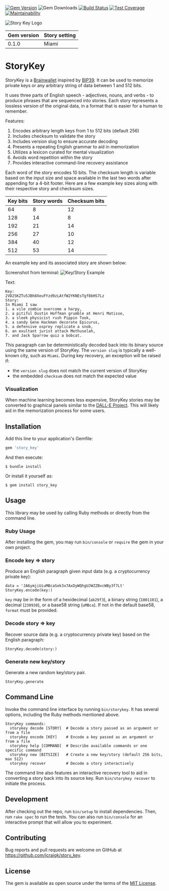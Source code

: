 [![Gem Version](https://badge.fury.io/rb/story_key.svg)](https://badge.fury.io/rb/story_key)
![Gem Downloads](https://ruby-gem-downloads-badge.herokuapp.com/story_key?type=total)
[![Build Status](https://travis-ci.org/jcraigk/story_key.svg?branch=main)](https://travis-ci.org/jcraigk/story_key)
[![Test Coverage](https://api.codeclimate.com/v1/badges/6046413814d7f6417ce9/test_coverage)](https://codeclimate.com/github/jcraigk/story_key/test_coverage)
[![Maintainability](https://api.codeclimate.com/v1/badges/6046413814d7f6417ce9/maintainability)](https://codeclimate.com/github/jcraigk/story_key/maintainability)


![Story Key Logo](https://user-images.githubusercontent.com/104095/160752597-45ab3b7b-a3a3-43ef-b546-9c163f389927.png)

| Gem version | Story setting |
|-------------|---------------|
| 0.1.0       | Miami         |


# StoryKey

StoryKey is a [Brainwallet](https://en.bitcoin.it/wiki/Brainwallet) inspired by [BIP39](https://github.com/bitcoin/bips/blob/master/bip-0039.mediawiki). It can be used to memorize private keys or any arbitrary string of data between 1 and 512 bits.

It uses three parts of English speech - adjectives, nouns, and verbs - to produce phrases that are sequenced into stories. Each story represents a lossless version of the original data, in a format that is easier for a human to remember.

Features:

1. Encodes arbitrary length keys from 1 to 512 bits (default 256)
2. Includes checksum to validate the story
3. Includes version slug to ensure accurate decoding
4. Presents a repeating English grammar to aid in memorization
5. Utilizes a lexicon curated for mental visualization
6. Avoids word repetition within the story
7. Provides interactive command-line recovery assistance

Each word of the story encodes 10 bits. The checksum length is variable based on the input size and space available in the last two words after appending for a 4-bit footer. Here are a few example key sizes along with their respective story and checksum sizes.

| Key bits | Story words | Checksum bits |
|----------|-------------|---------------|
| 64       | 8           | 12            |
| 128      | 14          | 8             |
| 192      | 21          | 14            |
| 256      | 27          | 10            |
| 384      | 40          | 12            |
| 512      | 53          | 14            |

An example key and its associated story are shown below:

Screenshot from terminal:
![Key/Story Example](https://user-images.githubusercontent.com/104095/160753139-e2a6fb07-a135-4e9e-8069-5c4eb2b5be0d.png)

Text:
```
Key:
2VD2SKZTu5JBh8XeuFYzd9zLAtfW2YKNEsTgf8bHS7Lz
Story:
In Miami I saw
1. a vile zombie overcome a harpy,
2. a pitiful Dustin Hoffman grumble at Henri Matisse,
3. a sleek physicist rush Pippin Took,
4. a sandy Gene Hackman decorate Epicurus,
5. a defensive osprey replicate a snob,
6. an exultant jurist attack Methuselah,
7. and Jack Sparrow quiz a bobcat.
````

This paragraph can be deterministically decoded back into its binary source using the same version of StoryKey. The `version slug` is typically a well-known city, such as `Miami`. During key recovery, an exception will be raised if:
 * the `version slug` does not match the current version of StoryKey
 * the embedded `checksum` does not match the expected value

### Visualization

When machine learning becomes less expensive, StoryKey stories may be converted to graphical panels similar to the [DALL-E Project](https://openai.com/blog/dall-e/). This will likely aid in the memorization process for some users.


## Installation

Add this line to your application's Gemfile:

```ruby
gem 'story_key'
```

And then execute:

```
$ bundle install
```

Or install it yourself as:
```
$ gem install story_key
```

## Usage

This library may be used by calling Ruby methods or directly from the command line.

### Ruby Usage

After installing the gem, you may run `bin/console` or `require` the gem in your own project.

### Encode key => story

Produce an English paragraph given input data (e.g. a cryptocurrency private key):

```
data = 'JA6ymjiUiuMBcaSek3x7AxDyWQhgUJWZZBvcWBy3f7Lt'
StoryKey.encode(key:)
```

`key` may be in the form of a hexidecimal (`ab29f3`), a binary string (`1001101`), a decimal (`230938`), or a base58 string (`uMBca`). If not in the default base58, `format` must be provided.


### Decode story => key

Recover source data (e.g. a cryptocurrency private key) based on the English paragraph:

```
StoryKey.decode(story:)
```


### Generate new key/story

Generate a new random key/story pair.

```
StoryKey.generate
```

## Command Line

Invoke the command line interface by running `bin/storykey`. It has several options, including the Ruby methods mentioned above.

```
StoryKey commands:
  storykey decode [STORY]  # Decode a story passed as an argument or from a file
  storykey encode [KEY]    # Encode a key passed as an argument or from a file
  storykey help [COMMAND]  # Describe available commands or one specific command
  storykey new [BITSIZE]   # Create a new key/story (default 256 bits, max 512)
  storykey recover         # Decode a story interactively
```

The command line also features an interactive recovery tool to aid in converting a story back into its source key. Run `bin/storykey recover` to initiate the process.


## Development

After checking out the repo, run `bin/setup` to install dependencies. Then, run `rake spec` to run the tests. You can also run `bin/console` for an interactive prompt that will allow you to experiment.


## Contributing

Bug reports and pull requests are welcome on GitHub at https://github.com/jcraigk/story_key.


## License

The gem is available as open source under the terms of the [MIT License](https://opensource.org/licenses/MIT).
